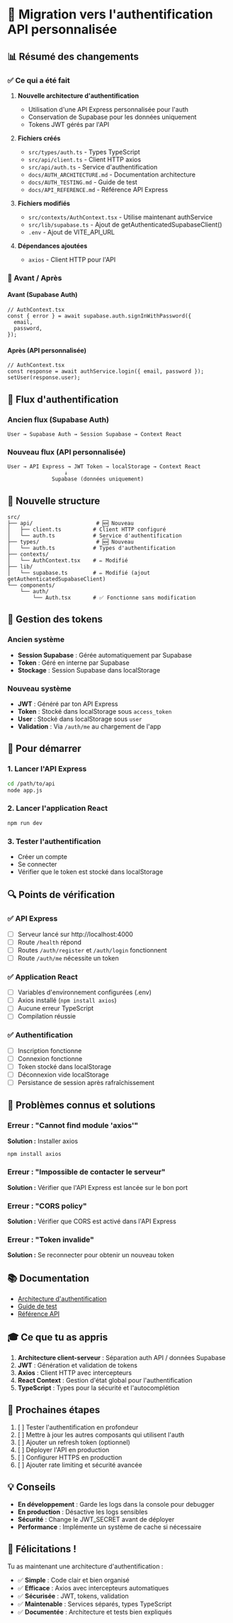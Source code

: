 # 🔄 Migration vers l'authentification API personnalisée

## 📊 Résumé des changements

### ✅ Ce qui a été fait

1. **Nouvelle architecture d'authentification**
   - Utilisation d'une API Express personnalisée pour l'auth
   - Conservation de Supabase pour les données uniquement
   - Tokens JWT gérés par l'API

2. **Fichiers créés**
   - `src/types/auth.ts` - Types TypeScript
   - `src/api/client.ts` - Client HTTP axios
   - `src/api/auth.ts` - Service d'authentification
   - `docs/AUTH_ARCHITECTURE.md` - Documentation architecture
   - `docs/AUTH_TESTING.md` - Guide de test
   - `docs/API_REFERENCE.md` - Référence API Express

3. **Fichiers modifiés**
   - `src/contexts/AuthContext.tsx` - Utilise maintenant authService
   - `src/lib/supabase.ts` - Ajout de getAuthenticatedSupabaseClient()
   - `.env` - Ajout de VITE_API_URL

4. **Dépendances ajoutées**
   - `axios` - Client HTTP pour l'API

### 🔄 Avant / Après

#### Avant (Supabase Auth)
```tsx
// AuthContext.tsx
const { error } = await supabase.auth.signInWithPassword({
  email,
  password,
});
```

#### Après (API personnalisée)
```tsx
// AuthContext.tsx
const response = await authService.login({ email, password });
setUser(response.user);
```

## 🎯 Flux d'authentification

### Ancien flux (Supabase Auth)
```
User → Supabase Auth → Session Supabase → Context React
```

### Nouveau flux (API personnalisée)
```
User → API Express → JWT Token → localStorage → Context React
                  ↓
              Supabase (données uniquement)
```

## 📁 Nouvelle structure

```
src/
├── api/                    # 🆕 Nouveau
│   ├── client.ts          # Client HTTP configuré
│   └── auth.ts            # Service d'authentification
├── types/                  # 🆕 Nouveau
│   └── auth.ts            # Types d'authentification
├── contexts/
│   └── AuthContext.tsx    # ✏️ Modifié
├── lib/
│   └── supabase.ts        # ✏️ Modifié (ajout getAuthenticatedSupabaseClient)
└── components/
    └── auth/
        └── Auth.tsx       # ✅ Fonctionne sans modification
```

## 🔑 Gestion des tokens

### Ancien système
- **Session Supabase** : Gérée automatiquement par Supabase
- **Token** : Géré en interne par Supabase
- **Stockage** : Session Supabase dans localStorage

### Nouveau système
- **JWT** : Généré par ton API Express
- **Token** : Stocké dans localStorage sous `access_token`
- **User** : Stocké dans localStorage sous `user`
- **Validation** : Via `/auth/me` au chargement de l'app

## 🚀 Pour démarrer

### 1. Lancer l'API Express
```bash
cd /path/to/api
node app.js
```

### 2. Lancer l'application React
```bash
npm run dev
```

### 3. Tester l'authentification
- Créer un compte
- Se connecter
- Vérifier que le token est stocké dans localStorage

## 🔍 Points de vérification

### ✅ API Express
- [ ] Serveur lancé sur http://localhost:4000
- [ ] Route `/health` répond
- [ ] Routes `/auth/register` et `/auth/login` fonctionnent
- [ ] Route `/auth/me` nécessite un token

### ✅ Application React
- [ ] Variables d'environnement configurées (.env)
- [ ] Axios installé (`npm install axios`)
- [ ] Aucune erreur TypeScript
- [ ] Compilation réussie

### ✅ Authentification
- [ ] Inscription fonctionne
- [ ] Connexion fonctionne
- [ ] Token stocké dans localStorage
- [ ] Déconnexion vide localStorage
- [ ] Persistance de session après rafraîchissement

## 🐛 Problèmes connus et solutions

### Erreur : "Cannot find module 'axios'"
**Solution :** Installer axios
```bash
npm install axios
```

### Erreur : "Impossible de contacter le serveur"
**Solution :** Vérifier que l'API Express est lancée sur le bon port

### Erreur : "CORS policy"
**Solution :** Vérifier que CORS est activé dans l'API Express

### Erreur : "Token invalide"
**Solution :** Se reconnecter pour obtenir un nouveau token

## 📚 Documentation

- [Architecture d'authentification](./AUTH_ARCHITECTURE.md)
- [Guide de test](./AUTH_TESTING.md)
- [Référence API](./API_REFERENCE.md)

## 🎓 Ce que tu as appris

1. **Architecture client-serveur** : Séparation auth API / données Supabase
2. **JWT** : Génération et validation de tokens
3. **Axios** : Client HTTP avec intercepteurs
4. **React Context** : Gestion d'état global pour l'authentification
5. **TypeScript** : Types pour la sécurité et l'autocomplétion

## 🚧 Prochaines étapes

1. [ ] Tester l'authentification en profondeur
2. [ ] Mettre à jour les autres composants qui utilisent l'auth
3. [ ] Ajouter un refresh token (optionnel)
4. [ ] Déployer l'API en production
5. [ ] Configurer HTTPS en production
6. [ ] Ajouter rate limiting et sécurité avancée

## 💡 Conseils

- **En développement** : Garde les logs dans la console pour debugger
- **En production** : Désactive les logs sensibles
- **Sécurité** : Change le JWT_SECRET avant de déployer
- **Performance** : Implémente un système de cache si nécessaire

## 🎉 Félicitations !

Tu as maintenant une architecture d'authentification :
- ✅ **Simple** : Code clair et bien organisé
- ✅ **Efficace** : Axios avec intercepteurs automatiques
- ✅ **Sécurisée** : JWT, tokens, validation
- ✅ **Maintenable** : Services séparés, types TypeScript
- ✅ **Documentée** : Architecture et tests bien expliqués
